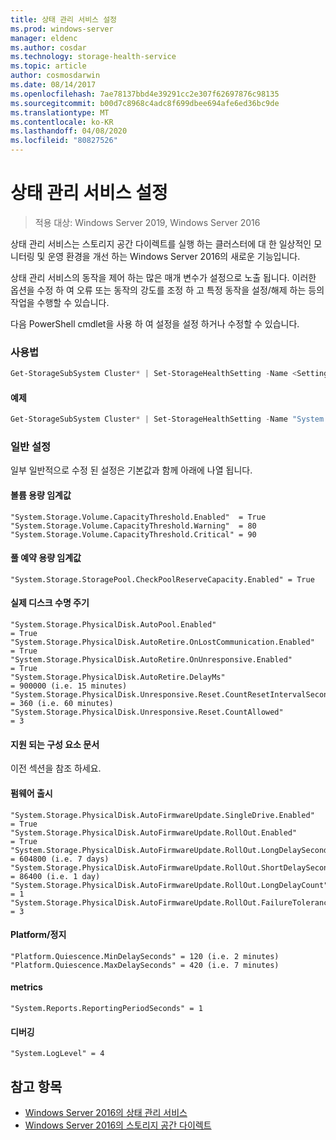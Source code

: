```yaml
---
title: 상태 관리 서비스 설정
ms.prod: windows-server
manager: eldenc
ms.author: cosdar
ms.technology: storage-health-service
ms.topic: article
author: cosmosdarwin
ms.date: 08/14/2017
ms.openlocfilehash: 7ae78137bbd4e39291cc2e307f62697876c98135
ms.sourcegitcommit: b00d7c8968c4adc8f699dbee694afe6ed36bc9de
ms.translationtype: MT
ms.contentlocale: ko-KR
ms.lasthandoff: 04/08/2020
ms.locfileid: "80827526"
---
```

# <a name="health-service-settings"></a>상태 관리 서비스 설정
> 적용 대상: Windows Server 2019, Windows Server 2016

상태 관리 서비스는 스토리지 공간 다이렉트를 실행 하는 클러스터에 대 한 일상적인 모니터링 및 운영 환경을 개선 하는 Windows Server 2016의 새로운 기능입니다.

상태 관리 서비스의 동작을 제어 하는 많은 매개 변수가 설정으로 노출 됩니다. 이러한 옵션을 수정 하 여 오류 또는 동작의 강도를 조정 하 고 특정 동작을 설정/해제 하는 등의 작업을 수행할 수 있습니다.

다음 PowerShell cmdlet을 사용 하 여 설정을 설정 하거나 수정할 수 있습니다.

### <a name="usage"></a>사용법

```PowerShell
Get-StorageSubSystem Cluster* | Set-StorageHealthSetting -Name <SettingName> -Value <Value>  
```

#### <a name="example"></a>예제

```PowerShell
Get-StorageSubSystem Cluster* | Set-StorageHealthSetting -Name "System.Storage.Volume.CapacityThreshold.Warning" -Value 70
```

### <a name="common-settings"></a>일반 설정

일부 일반적으로 수정 된 설정은 기본값과 함께 아래에 나열 됩니다.

#### <a name="volume-capacity-threshold"></a>볼륨 용량 임계값

```
"System.Storage.Volume.CapacityThreshold.Enabled"  = True
"System.Storage.Volume.CapacityThreshold.Warning"  = 80
"System.Storage.Volume.CapacityThreshold.Critical" = 90
```

#### <a name="pool-reserve-capacity-threshold"></a>풀 예약 용량 임계값

```
"System.Storage.StoragePool.CheckPoolReserveCapacity.Enabled" = True
```

#### <a name="physical-disk-lifecycle"></a>실제 디스크 수명 주기

```
"System.Storage.PhysicalDisk.AutoPool.Enabled"                             = True
"System.Storage.PhysicalDisk.AutoRetire.OnLostCommunication.Enabled"       = True
"System.Storage.PhysicalDisk.AutoRetire.OnUnresponsive.Enabled"            = True
"System.Storage.PhysicalDisk.AutoRetire.DelayMs"                           = 900000 (i.e. 15 minutes)
"System.Storage.PhysicalDisk.Unresponsive.Reset.CountResetIntervalSeconds" = 360 (i.e. 60 minutes)
"System.Storage.PhysicalDisk.Unresponsive.Reset.CountAllowed"              = 3
```

#### <a name="supported-components-document"></a>지원 되는 구성 요소 문서

이전 섹션을 참조 하세요.

#### <a name="firmware-rollout"></a>펌웨어 출시

```
"System.Storage.PhysicalDisk.AutoFirmwareUpdate.SingleDrive.Enabled"       = True
"System.Storage.PhysicalDisk.AutoFirmwareUpdate.RollOut.Enabled"           = True
"System.Storage.PhysicalDisk.AutoFirmwareUpdate.RollOut.LongDelaySeconds"  = 604800 (i.e. 7 days)
"System.Storage.PhysicalDisk.AutoFirmwareUpdate.RollOut.ShortDelaySeconds" = 86400 (i.e. 1 day)
"System.Storage.PhysicalDisk.AutoFirmwareUpdate.RollOut.LongDelayCount"    = 1
"System.Storage.PhysicalDisk.AutoFirmwareUpdate.RollOut.FailureTolerance"  = 3
```

#### <a name="platform--quiescence"></a>Platform/정지

```
"Platform.Quiescence.MinDelaySeconds" = 120 (i.e. 2 minutes)
"Platform.Quiescence.MaxDelaySeconds" = 420 (i.e. 7 minutes)
```

#### <a name="metrics"></a>metrics

```
"System.Reports.ReportingPeriodSeconds" = 1
```

#### <a name="debugging"></a>디버깅

```
"System.LogLevel" = 4
```

## <a name="see-also"></a>참고 항목

- [Windows Server 2016의 상태 관리 서비스](health-service-overview.md)
- [Windows Server 2016의 스토리지 공간 다이렉트](../storage/storage-spaces/storage-spaces-direct-overview.md)
